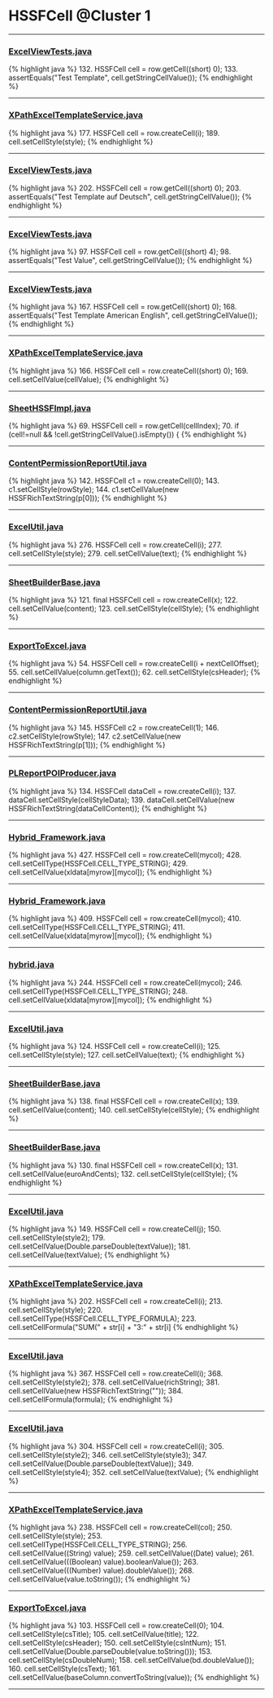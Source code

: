 # HSSFCell @Cluster 1

***

### [ExcelViewTests.java](https://searchcode.com/codesearch/view/72414056/)
{% highlight java %}
132. HSSFCell cell = row.getCell((short) 0);
133. assertEquals("Test Template", cell.getStringCellValue());
{% endhighlight %}

***

### [XPathExcelTemplateService.java](https://searchcode.com/codesearch/view/114533602/)
{% highlight java %}
177. HSSFCell cell = row.createCell(i);
189. cell.setCellStyle(style);
{% endhighlight %}

***

### [ExcelViewTests.java](https://searchcode.com/codesearch/view/72414056/)
{% highlight java %}
202. HSSFCell cell = row.getCell((short) 0);
203. assertEquals("Test Template auf Deutsch", cell.getStringCellValue());
{% endhighlight %}

***

### [ExcelViewTests.java](https://searchcode.com/codesearch/view/72414056/)
{% highlight java %}
97. HSSFCell cell = row.getCell((short) 4);
98. assertEquals("Test Value", cell.getStringCellValue());
{% endhighlight %}

***

### [ExcelViewTests.java](https://searchcode.com/codesearch/view/72414056/)
{% highlight java %}
167. HSSFCell cell = row.getCell((short) 0);
168. assertEquals("Test Template American English", cell.getStringCellValue());
{% endhighlight %}

***

### [XPathExcelTemplateService.java](https://searchcode.com/codesearch/view/114533602/)
{% highlight java %}
166. HSSFCell cell = row.createCell((short) 0);
169. cell.setCellValue(cellValue);
{% endhighlight %}

***

### [SheetHSSFImpl.java](https://searchcode.com/codesearch/view/72854680/)
{% highlight java %}
69. HSSFCell cell = row.getCell(cellIndex);
70. if (cell!=null && !cell.getStringCellValue().isEmpty()) {
{% endhighlight %}

***

### [ContentPermissionReportUtil.java](https://searchcode.com/codesearch/view/43507489/)
{% highlight java %}
142. HSSFCell c1 = row.createCell(0);
143. c1.setCellStyle(rowStyle);
144. c1.setCellValue(new HSSFRichTextString(p[0]));
{% endhighlight %}

***

### [ExcelUtil.java](https://searchcode.com/codesearch/view/73315299/)
{% highlight java %}
276. HSSFCell cell = row.createCell(i);
277. cell.setCellStyle(style);
279. cell.setCellValue(text);
{% endhighlight %}

***

### [SheetBuilderBase.java](https://searchcode.com/codesearch/view/112311786/)
{% highlight java %}
121. final HSSFCell cell = row.createCell(x);
122. cell.setCellValue(content);
123. cell.setCellStyle(cellStyle);
{% endhighlight %}

***

### [ExportToExcel.java](https://searchcode.com/codesearch/view/46011490/)
{% highlight java %}
54. HSSFCell cell = row.createCell(i + nextCellOffset);
55. cell.setCellValue(column.getText());
62. cell.setCellStyle(csHeader);
{% endhighlight %}

***

### [ContentPermissionReportUtil.java](https://searchcode.com/codesearch/view/43507489/)
{% highlight java %}
145. HSSFCell c2 = row.createCell(1);
146. c2.setCellStyle(rowStyle);
147. c2.setCellValue(new HSSFRichTextString(p[1]));
{% endhighlight %}

***

### [PLReportPOIProducer.java](https://searchcode.com/codesearch/view/43507470/)
{% highlight java %}
134. HSSFCell dataCell = row.createCell(i);
137. dataCell.setCellStyle(cellStyleData);
139. dataCell.setCellValue(new HSSFRichTextString(dataCellContent));
{% endhighlight %}

***

### [Hybrid_Framework.java](https://searchcode.com/codesearch/view/71798596/)
{% highlight java %}
427. HSSFCell cell = row.createCell(mycol);
428. cell.setCellType(HSSFCell.CELL_TYPE_STRING);
429. cell.setCellValue(xldata[myrow][mycol]);
{% endhighlight %}

***

### [Hybrid_Framework.java](https://searchcode.com/codesearch/view/71798596/)
{% highlight java %}
409. HSSFCell cell = row.createCell(mycol);
410. cell.setCellType(HSSFCell.CELL_TYPE_STRING);
411. cell.setCellValue(xldata[myrow][mycol]);
{% endhighlight %}

***

### [hybrid.java](https://searchcode.com/codesearch/view/71798584/)
{% highlight java %}
244. HSSFCell cell = row.createCell(mycol);
246. cell.setCellType(HSSFCell.CELL_TYPE_STRING);
248. cell.setCellValue(xldata[myrow][mycol]);
{% endhighlight %}

***

### [ExcelUtil.java](https://searchcode.com/codesearch/view/73315299/)
{% highlight java %}
124. HSSFCell cell = row.createCell(i);
125. cell.setCellStyle(style);
127. cell.setCellValue(text);
{% endhighlight %}

***

### [SheetBuilderBase.java](https://searchcode.com/codesearch/view/112311786/)
{% highlight java %}
138. final HSSFCell cell = row.createCell(x);
139. cell.setCellValue(content);
140. cell.setCellStyle(cellStyle);
{% endhighlight %}

***

### [SheetBuilderBase.java](https://searchcode.com/codesearch/view/112311786/)
{% highlight java %}
130. final HSSFCell cell = row.createCell(x);
131. cell.setCellValue(euroAndCents);
132. cell.setCellStyle(cellStyle);
{% endhighlight %}

***

### [ExcelUtil.java](https://searchcode.com/codesearch/view/73315299/)
{% highlight java %}
149. HSSFCell cell = row.createCell(j);
150. cell.setCellStyle(style2);
179.       cell.setCellValue(Double.parseDouble(textValue));
181.       cell.setCellValue(textValue);
{% endhighlight %}

***

### [XPathExcelTemplateService.java](https://searchcode.com/codesearch/view/114533602/)
{% highlight java %}
202. HSSFCell cell = row.createCell(i);
213.   cell.setCellStyle(style);
220.   cell.setCellType(HSSFCell.CELL_TYPE_FORMULA);
223.   cell.setCellFormula("SUM(" + str[i] + "3:" + str[i]
{% endhighlight %}

***

### [ExcelUtil.java](https://searchcode.com/codesearch/view/73315299/)
{% highlight java %}
367. HSSFCell cell = row.createCell(i);
368. cell.setCellStyle(style2);
378.   cell.setCellValue(richString);
381.   cell.setCellValue(new HSSFRichTextString(""));
384.   cell.setCellFormula(formula);
{% endhighlight %}

***

### [ExcelUtil.java](https://searchcode.com/codesearch/view/73315299/)
{% highlight java %}
304. HSSFCell cell = row.createCell(i);
305. cell.setCellStyle(style2);
346.       cell.setCellStyle(style3);
347.       cell.setCellValue(Double.parseDouble(textValue));
349.       cell.setCellStyle(style4);
352.       cell.setCellValue(textValue);
{% endhighlight %}

***

### [XPathExcelTemplateService.java](https://searchcode.com/codesearch/view/114533602/)
{% highlight java %}
238. HSSFCell cell = row.createCell(col);
250.   cell.setCellStyle(style);
253.   cell.setCellType(HSSFCell.CELL_TYPE_STRING);
256.   cell.setCellValue((String) value);
259.   cell.setCellValue((Date) value);
261.   cell.setCellValue(((Boolean) value).booleanValue());
263.   cell.setCellValue(((Number) value).doubleValue());
268.   cell.setCellValue(value.toString());
{% endhighlight %}

***

### [ExportToExcel.java](https://searchcode.com/codesearch/view/46011490/)
{% highlight java %}
103. HSSFCell cell = row.createCell(0);
104. cell.setCellStyle(csTitle);
105. cell.setCellValue(title);
122.       cell.setCellStyle(csHeader);
150.         cell.setCellStyle(csIntNum);
151.         cell.setCellValue(Double.parseDouble(value.toString()));
153.         cell.setCellStyle(csDoubleNum);
158.         cell.setCellValue(bd.doubleValue());
160.         cell.setCellStyle(csText);
161.         cell.setCellValue(baseColumn.convertToString(value));
{% endhighlight %}

***

